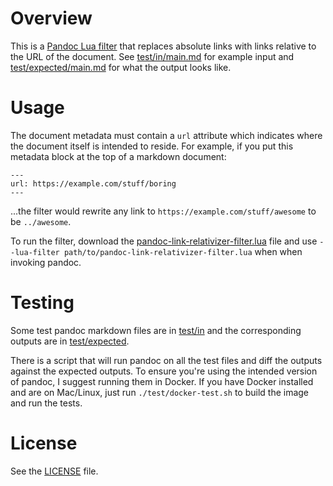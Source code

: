 # Overview

This is a [Pandoc Lua filter](https://pandoc.org/lua-filters.html) that replaces absolute links with links relative to the URL of the document. See [test/in/main.md](test/in/main.md) for example input and [test/expected/main.md](test/expected/main.md) for what the output looks like.

# Usage

The document metadata must contain a `url` attribute which indicates where the document itself is intended to reside. For example, if you put this metadata block at the top of a markdown document:

```
---
url: https://example.com/stuff/boring
---
```

...the filter would rewrite any link to `https://example.com/stuff/awesome` to be `../awesome`.

To run the filter, download the [pandoc-link-relativizer-filter.lua](pandoc-link-relativizer-filter.lua) file and use `--lua-filter path/to/pandoc-link-relativizer-filter.lua` when when invoking pandoc.

# Testing

Some test pandoc markdown files are in [test/in](test/in) and the corresponding outputs are in [test/expected](test/expected).

There is a script that will run pandoc on all the test files and diff the outputs against the expected outputs. To ensure you're using the intended version of pandoc, I suggest running them in Docker. If you have Docker installed and are on Mac/Linux, just run `./test/docker-test.sh` to build the image and run the tests.

# License

See the [LICENSE](LICENSE) file.
